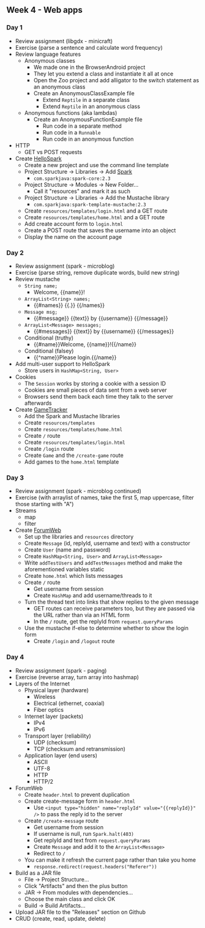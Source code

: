 ## Week 4 - Web apps

### Day 1

* Review assignment (libgdx - minicraft)
* Exercise (parse a sentence and calculate word frequency)
* Review language features
  * Anonymous classes
    * We made one in the BrowserAndroid project
    * They let you extend a class and instantiate it all at once
    * Open the Zoo project and add alligator to the switch statement as an anonymous class
    * Create an AnonymousClassExample file
      * Extend `Reptile` in a separate class
      * Extend `Reptile` in an anonymous class
  * Anonymous functions (aka lambdas)
    * Create an AnonymousFunctionExample file
      * Run code in a separate method
      * Run code in a `Runnable`
      * Run code in an anonymous function
* HTTP
  * GET vs POST requests
* Create [HelloSpark](../projects/HelloSpark)
  * Create a new project and use the command line template
  * Project Structure -> Libraries -> Add [Spark](http://sparkjava.com/)
    * `com.sparkjava:spark-core:2.3`
  * Project Structure -> Modules -> New Folder...
    * Call it "resources" and mark it as such
  * Project Structure -> Libraries -> Add the Mustache library
    * `com.sparkjava:spark-template-mustache:2.3`
  * Create `resources/templates/login.html` and a GET route
  * Create `resources/templates/home.html` and a GET route
  * Add create account form to `login.html`
  * Create a POST route that saves the username into an object
  * Display the name on the account page

### Day 2

* Review assignment (spark - microblog)
* Exercise (parse string, remove duplicate words, build new string)
* Review mustache
  * `String name;`
    * Welcome, {{name}}!
  * `ArrayList<String> names;`
    * {{#names}} {{.}} {{/names}}
  * `Message msg;`
    * {{#message}} {{text}} by {{username}} {{/message}}
  * `ArrayList<Message> messages;`
    * {{#messages}} {{text}} by {{username}} {{/messages}}
  * Conditional (truthy)
    * {{#name}}Welcome, {{name}}!{{/name}}
  * Conditional (falsey)
    * {{^name}}Please login.{{/name}}
* Add multi-user support to HelloSpark
  * Store users in `HashMap<String, User>`
* Cookies
  * The `Session` works by storing a cookie with a session ID
  * Cookies are small pieces of data sent from a web server
  * Browsers send them back each time they talk to the server afterwards
* Create [GameTracker](../projects/GameTracker)
  * Add the Spark and Mustache libraries
  * Create `resources/templates`
  * Create `resources/templates/home.html`
  * Create `/` route
  * Create `resources/templates/login.html`
  * Create `/login` route
  * Create `Game` and the `/create-game` route
  * Add games to the `home.html` template

### Day 3

* Review assignment (spark - microblog continued)
* Exercise (with arraylist of names, take the first 5, map uppercase, filter those starting with "A")
* Streams
  * map
  * filter
* Create [ForumWeb](../projects/ForumWeb)
  * Set up the libraries and `resources` directory
  * Create `Message` (id, replyId, username and text) with a constructor
  * Create `User` (name and password)
  * Create `HashMap<String, User>` and `ArrayList<Message>`
  * Write `addTestUsers` and `addTestMessages` method and make the aforementioned variables static
  * Create `home.html` which lists messages
  * Create `/` route
    * Get username from session
    * Create `HashMap` and add username/threads to it
  * Turn the thread text into links that show replies to the given message
    * GET routes can receive parameters too, but they are passed via the URL rather than via an HTML form
    * In the `/` route, get the replyId from `request.queryParams`
  * Use the mustache if-else to determine whether to show the login form
    * Create `/login` and `/logout` route

### Day 4

* Review assignment (spark - paging)
* Exercise (reverse array, turn array into hashmap)
* Layers of the Internet
  * Physical layer (hardware)
    * Wireless
    * Electrical (ethernet, coaxial)
    * Fiber optics
  * Internet layer (packets)
    * IPv4
    * IPv6
  * Transport layer (reliability)
    * UDP (checksum)
    * TCP (checksum and retransmission)
  * Application layer (end users)
    * ASCII
    * UTF-8
    * HTTP
    * HTTP/2
* ForumWeb
  * Create `header.html` to prevent duplication
  * Create create-message form in `header.html`
    * Use `<input type="hidden" name="replyId" value="{{replyId}}" />` to pass the reply id to the server
  * Create `/create-message` route
    * Get username from session
    * If username is null, run `Spark.halt(403)`
    * Get replyId and text from `request.queryParams`
    * Create `Message` and add it to the `ArrayList<Message>`
    * Redirect to `/`
  * You can make it refresh the current page rather than take you home
    * `response.redirect(request.headers("Referer"))`
* Build as a JAR file
  * File -> Project Structure...
  * Click "Artifacts" and then the plus button
  * JAR -> From modules with dependencies...
  * Choose the main class and click OK
  * Build -> Build Artifacts...
* Upload JAR file to the "Releases" section on Github
* CRUD (create, read, update, delete)
